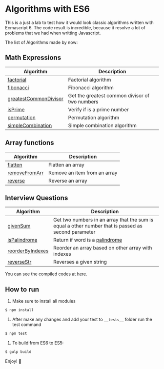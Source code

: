 # Algorithms with ES6

This is a just a lab to test how it would look classic algorithms written with Ecmascript 6. The code result is incredible, because it resolve a lot of problems that we had when writting Javascript.

The list of Algorithms made by now:

## Math Expressions

Algorithm | Description
--------- | -----------
[factorial](/src/math/factorial.js) | Factorial algorithm
[fibonacci](/src/math/fibonacci.js) | Fibonacci algorithm
[greatestCommonDivisor](/src/math/greatest-common-divisor.js) | Get the greatest common divisor of two numbers
[isPrime](/src/math/is-prime.js) | Verify if is a prime number
[permutation](/src/math/permutation.js) | Permutation algorithm
[simpleCombination](/src/math/simple-combination.js) | Simple combination algorithm

## Array functions

Algorithm | Description
--------- | -----------
[flatten](/src/array/flatten.js) | Flatten an array
[removeFromArr](/src/array/remove-from-array.js) | Remove an item from an array
[reverse](/src/array/reverse.js) | Reverse an array

## Interview Questions

Algorithm | Description
--------- | -----------
[givenSum](/src/interview-questions/given-sum.js) | Get two numbers in an array that the sum is equal a other number that is passed as second parameter
[isPalindrome](/src/interview-questions/is-palindrome.js) | Return if word is a [palindrome](http://en.wikipedia.org/wiki/Palindrome)
[reorderByIndexes](/src/interview-questions/reorder-by-indexes.js) | Reorder an array based on other array with indexes
[reverseStr](/src/interview-questions/reverseStr.js) | Reverses a given string 

You can see the compiled codes [at here](/dist).

## How to run

1. Make sure to install all modules
```bash
$ npm install
```
1. After make any changes and add your test to `__tests__` folder run the test command
```bash
$ npm test
```
1. To build from ES6 to ES5:
```bash
$ gulp build
```

Enjoy! :ghost:
